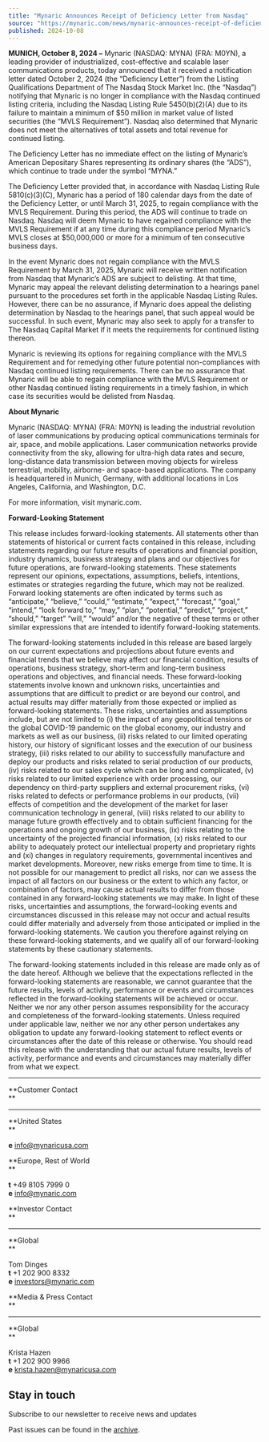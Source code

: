 ```yaml
---
title: "Mynaric Announces Receipt of Deficiency Letter from Nasdaq"
source: "https://mynaric.com/news/mynaric-announces-receipt-of-deficiency-letter-from-nasdaq/"
published: 2024-10-08
---
```

**MUNICH, October 8, 2024 –** Mynaric (NASDAQ: MYNA) (FRA: M0YN), a leading provider of industrialized, cost-effective and scalable laser communications products, today announced that it received a notification letter dated October 2, 2024 (the “Deficiency Letter”) from the Listing Qualifications Department of The Nasdaq Stock Market Inc. (the “Nasdaq”) notifying that Mynaric is no longer in compliance with the Nasdaq continued listing criteria, including the Nasdaq Listing Rule 5450(b)(2)(A) due to its failure to maintain a minimum of $50 million in market value of listed securities (the “MVLS Requirement”). Nasdaq also determined that Mynaric does not meet the alternatives of total assets and total revenue for continued listing.

The Deficiency Letter has no immediate effect on the listing of Mynaric’s American Depositary Shares representing its ordinary shares (the “ADS”), which continue to trade under the symbol “MYNA.”

The Deficiency Letter provided that, in accordance with Nasdaq Listing Rule 5810(c)(3)(C), Mynaric has a period of 180 calendar days from the date of the Deficiency Letter, or until March 31, 2025, to regain compliance with the MVLS Requirement. During this period, the ADS will continue to trade on Nasdaq. Nasdaq will deem Mynaric to have regained compliance with the MVLS Requirement if at any time during this compliance period Mynaric’s MVLS closes at $50,000,000 or more for a minimum of ten consecutive business days.

In the event Mynaric does not regain compliance with the MVLS Requirement by March 31, 2025, Mynaric will receive written notification from Nasdaq that Mynaric’s ADS are subject to delisting. At that time, Mynaric may appeal the relevant delisting determination to a hearings panel pursuant to the procedures set forth in the applicable Nasdaq Listing Rules. However, there can be no assurance, if Mynaric does appeal the delisting determination by Nasdaq to the hearings panel, that such appeal would be successful. In such event, Mynaric may also seek to apply for a transfer to The Nasdaq Capital Market if it meets the requirements for continued listing thereon.

Mynaric is reviewing its options for regaining compliance with the MVLS Requirement and for remedying other future potential non-compliances with Nasdaq continued listing requirements. There can be no assurance that Mynaric will be able to regain compliance with the MVLS Requirement or other Nasdaq continued listing requirements in a timely fashion, in which case its securities would be delisted from Nasdaq.

**About Mynaric**

Mynaric (NASDAQ: MYNA) (FRA: M0YN) is leading the industrial revolution of laser communications by producing optical communications terminals for air, space, and mobile applications. Laser communication networks provide connectivity from the sky, allowing for ultra-high data rates and secure, long-distance data transmission between moving objects for wireless terrestrial, mobility, airborne- and space-based applications. The company is headquartered in Munich, Germany, with additional locations in Los Angeles, California, and Washington, D.C.

For more information, visit mynaric.com.

**Forward-Looking Statement**

This release includes forward-looking statements. All statements other than statements of historical or current facts contained in this release, including statements regarding our future results of operations and financial position, industry dynamics, business strategy and plans and our objectives for future operations, are forward-looking statements. These statements represent our opinions, expectations, assumptions, beliefs, intentions, estimates or strategies regarding the future, which may not be realized. Forward looking statements are often indicated by terms such as “anticipate,” “believe,” “could,” “estimate,” “expect,” “forecast,” “goal,” “intend,” “look forward to,” “may,” “plan,” “potential,” “predict,” “project,” “should,” “target” “will,” “would” and/or the negative of these terms or other similar expressions that are intended to identify forward-looking statements.

The forward-looking statements included in this release are based largely on our current expectations and projections about future events and financial trends that we believe may affect our financial condition, results of operations, business strategy, short-term and long-term business operations and objectives, and financial needs. These forward-looking statements involve known and unknown risks, uncertainties and assumptions that are difficult to predict or are beyond our control, and actual results may differ materially from those expected or implied as forward-looking statements. These risks, uncertainties and assumptions include, but are not limited to (i) the impact of any geopolitical tensions or the global COVID-19 pandemic on the global economy, our industry and markets as well as our business, (ii) risks related to our limited operating history, our history of significant losses and the execution of our business strategy, (iii) risks related to our ability to successfully manufacture and deploy our products and risks related to serial production of our products, (iv) risks related to our sales cycle which can be long and complicated, (v) risks related to our limited experience with order processing, our dependency on third-party suppliers and external procurement risks, (vi) risks related to defects or performance problems in our products, (vii) effects of competition and the development of the market for laser communication technology in general, (viii) risks related to our ability to manage future growth effectively and to obtain sufficient financing for the operations and ongoing growth of our business, (ix) risks relating to the uncertainty of the projected financial information, (x) risks related to our ability to adequately protect our intellectual property and proprietary rights and (xi) changes in regulatory requirements, governmental incentives and market developments. Moreover, new risks emerge from time to time. It is not possible for our management to predict all risks, nor can we assess the impact of all factors on our business or the extent to which any factor, or combination of factors, may cause actual results to differ from those contained in any forward-looking statements we may make. In light of these risks, uncertainties and assumptions, the forward-looking events and circumstances discussed in this release may not occur and actual results could differ materially and adversely from those anticipated or implied in the forward-looking statements. We caution you therefore against relying on these forward-looking statements, and we qualify all of our forward-looking statements by these cautionary statements.

The forward-looking statements included in this release are made only as of the date hereof. Although we believe that the expectations reflected in the forward-looking statements are reasonable, we cannot guarantee that the future results, levels of activity, performance or events and circumstances reflected in the forward-looking statements will be achieved or occur. Neither we nor any other person assumes responsibility for the accuracy and completeness of the forward-looking statements. Unless required under applicable law, neither we nor any other person undertakes any obligation to update any forward-looking statement to reflect events or circumstances after the date of this release or otherwise. You should read this release with the understanding that our actual future results, levels of activity, performance and events and circumstances may materially differ from what we expect.

---

**Customer Contact  
**

---

**United States  
**

**e** [info@mynaricusa.com](https://mynaric.com/news/mynaric-announces-receipt-of-deficiency-letter-from-nasdaq/)

**Europe, Rest of World  
**

**t** +49 8105 7999 0  
**e** [info@mynaric.com](https://mynaric.com/news/mynaric-announces-receipt-of-deficiency-letter-from-nasdaq/)

**Investor Contact  
**

---

**Global  
**

Tom Dinges  
**t** +1 202 900 8332  
**e** [investors@mynaric.com](https://mynaric.com/news/mynaric-announces-receipt-of-deficiency-letter-from-nasdaq/)

**Media & Press Contact  
**

---

**Global  
**

Krista Hazen  
**t** +1 202 900 9966  
**e** [krista.hazen@mynaricusa.com](https://mynaric.com/news/mynaric-announces-receipt-of-deficiency-letter-from-nasdaq/)

## Stay in touch

Subscribe to our newsletter to receive news and updates

Past issues can be found in the [archive](https://us17.campaign-archive.com/home/?u=7b919ac48d490499a79acff9f&id=aaebe0d6df).